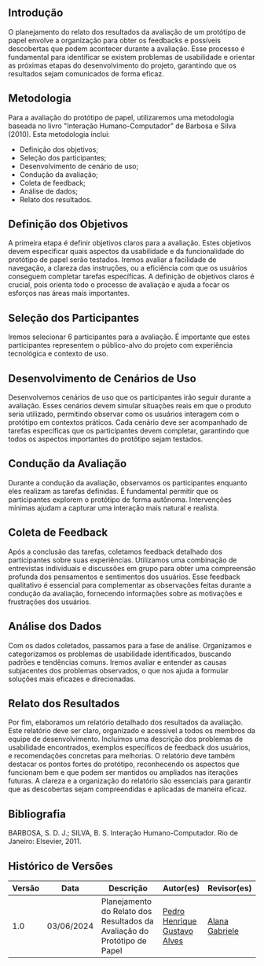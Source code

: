 ## Introdução

O planejamento do relato dos resultados da avaliação de um protótipo de papel envolve a organização para obter os feedbacks e possíveis descobertas que podem acontecer durante a avaliação. Esse processo é fundamental para identificar se existem problemas de usabilidade e orientar as próximas etapas do desenvolvimento do projeto, garantindo que os resultados sejam comunicados de forma eficaz.


## Metodologia
Para a avaliação do protótipo de papel, utilizaremos uma metodologia baseada no livro "Interação Humano-Computador" de Barbosa e Silva (2010). Esta metodologia inclui:
- Definição dos objetivos;
- Seleção dos participantes;
- Desenvolvimento de cenário de uso;
- Condução da avaliação;
- Coleta de feedback;
- Análise de dados;
- Relato dos resultados.


## Definição dos Objetivos
A primeira etapa é definir objetivos claros para a avaliação. Estes objetivos devem especificar quais aspectos da usabilidade e da funcionalidade do protótipo de papel serão testados. Iremos avaliar a facilidade de navegação, a clareza das instruções, ou a eficiência com que os usuários conseguem completar tarefas específicas. A definição de objetivos claros é crucial, pois orienta todo o processo de avaliação e ajuda a focar os esforços nas áreas mais importantes.


##  Seleção dos Participantes
Iremos selecionar 6 participantes para a avaliação. É importante que estes participantes representem o público-alvo do projeto com experiência tecnológica e contexto de uso.


## Desenvolvimento de Cenários de Uso
Desenvolvemos cenários de uso que os participantes irão seguir durante a avaliação. Esses cenários devem simular situações reais em que o produto seria utilizado, permitindo observar como os usuários interagem com o protótipo em contextos práticos. Cada cenário deve ser acompanhado de tarefas específicas que os participantes devem completar, garantindo que todos os aspectos importantes do protótipo sejam testados.


## Condução da Avaliação
Durante a condução da avaliação, observamos os participantes enquanto eles realizam as tarefas definidas. É fundamental permitir que os participantes explorem o protótipo de forma autônoma. Intervenções mínimas ajudam a capturar uma interação mais natural e realista.

## Coleta de Feedback
Após a conclusão das tarefas, coletamos feedback detalhado dos participantes sobre suas experiências. Utilizamos uma combinação de entrevistas individuais e discussões em grupo para obter uma compreensão profunda dos pensamentos e sentimentos dos usuários. Esse feedback qualitativo é essencial para complementar as observações feitas durante a condução da avaliação, fornecendo informações sobre as motivações e frustrações dos usuários.


## Análise dos Dados
Com os dados coletados, passamos para a fase de análise. Organizamos e categorizamos os problemas de usabilidade identificados, buscando padrões e tendências comuns. Iremos avaliar e entender as causas subjacentes dos problemas observados, o que nos ajuda a formular soluções mais eficazes e direcionadas.


## Relato dos Resultados
Por fim, elaboramos um relatório detalhado dos resultados da avaliação. Este relatório deve ser claro, organizado e acessível a todos os membros da equipe de desenvolvimento. Incluímos uma descrição dos problemas de usabilidade encontrados, exemplos específicos de feedback dos usuários, e recomendações concretas para melhorias. O relatório deve também destacar os pontos fortes do protótipo, reconhecendo os aspectos que funcionam bem e que podem ser mantidos ou ampliados nas iterações futuras. A clareza e a organização do relatório são essenciais para garantir que as descobertas sejam compreendidas e aplicadas de maneira eficaz.


## Bibliografia
BARBOSA, S. D. J.; SILVA, B. S. Interação Humano-Computador. Rio de Janeiro: Elsevier, 2011.


## Histórico de Versões

| Versão |    Data    | Descrição                               | Autor(es)                                                                                     | Revisor(es)                                        |
| ------ | :--------: | --------------------------------------- | --------------------------------------------------------------------------------------------- | -------------------------------------------------- |
| 1.0    | 03/06/2024 | Planejamento do Relato dos Resultados da Avaliação do Protótipo de Papel| [Pedro Henrique ](https://github.com/PedroHenrique061) <br> [Gustavo Alves](https://github.com/gustaallves) | [Alana Gabriele](https://github.com/alanagabriele) |

